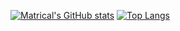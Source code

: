 [![Matrical's GitHub stats](https://github-readme-stats.vercel.app/api?username=MatrciaDefunkt&show_icons=true&theme=tokyonight)](https://github.com/MatricalDefunkt/)
[![Top Langs](https://github-readme-stats.vercel.app/api/top-langs/?username=MatricalDefunkt&layout=compact&langs_count=8&show_icons=true&theme=tokyonight)](https://github.com/MatricalDefunkt/)
